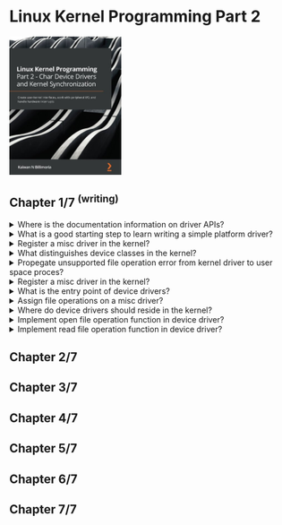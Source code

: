 # Linux Kernel Programming Part 2
<img src="../covers/9781801079518.jpg" width="200"/>

## Chapter 1/7 <sup>(writing)</sup>

<details>
<summary>Where is the documentation information on driver APIs?</summary>

> In kernel documentation, driver section.

> Origin: Linux Kernel Programming Part 2 - Chapter 1

> References:
> - https://kernel.org/doc/html/latest/driver-api/index.html
---
</details>

<details>
<summary>What is a good starting step to learn writing a simple platform driver?</summary>

> Write a platform driver, register it with the kernel's `misc` framework and
> the **platform bus**, a pseudo-bus infrastructure that supports devices that
> do not physically reside on any physical bus. Several peripherals built into
> a modern **SoC** are not on any physical bus, and thus their drivers are
> typically platform drivers. To get started, look under the kernel source tree
> in `drivers/` for code invoking the `platform_driver_register()` API.

> Origin: Linux Kernel Programming Part 2 - Chapter 1

> References:
> - https://kernel.org/doc/html/latest/driver-model/platform.html
---
</details>

<details>
<summary>Register a misc driver in the kernel?</summary>

> ```c
> #include <linux/miscdevice.h>
> #include <linux/fs.h>
>
> static struct miscdevice miscdev = {
>     .name = "miscdev",
>     .minor = MISC_DYNAMIC_MINOR,
>     .mode = 0666,
>     .fops = &misc_fops,
> };
>
> static int __init miscdev_init(void)
> {
>     pr_info("miscdev loaded\n");
> }
>
> module_init(miscdev_init);
> ``````

> Origin: Linux Kernel Programming Part 2 - Chapter 1

> References:
---
</details>

<details>
<summary>What distinguishes device classes in the kernel?</summary>

> In order for the kernel to distinguish between device files, it uses two
> attributes within their inode data structure:
>
> - The type of file – either char or block
> - The major and minor number
>
> The key difference between block and character devices is that block devices
> have the kernel-level capability to be mounted and thus become part of the
> user-accessible filesystem. Character devices cannot be mounted.
>
> From 2.6 Linux onward, the `{major:minor}` pair is a single unsigned 32-bit
> quantity within the inode, a bitmask (it's the `dev_t i_rdev` member). Of
> these 32 bits, the MSB 12 bits represent the major number and the remaining
> LSB 20 bits represent the minor number.
>
> Only **Linux Assigned Names And Numbers Authority (LANANA)** can officially
> assign the device node (the type and `major:minor` numbers) to devices
>
> The minor number's meaning (interpretation) is left completely to the driver
> author; the kernel does not interfere.
>
> Here, the exception to the rule - that the kernel doesn't interpret the minor
> number – is the `misc` class (type character, major `#10`). It uses the minor
> numbers as second-level majors.
>
> A common problem is that of the namespace getting exhausted. Within the misc
> class (`#10`) live a lot of devices and their corresponding drivers. In
> effect, they share the same major number and rely on a unique minor number to
> identify themselves.

> Origin: Linux Kernel Programming Part 2 - Chapter 1

> References:
> - https://www.kernel.org/doc/Documentation/admin-guide/devices.txt
---
</details>

<details>
<summary>Propegate unsupported file operation error from kernel driver to user space proces?</summary>

> An appropriate value to return if you aren't supporting a function is `-ENOSYS`, which will have the user-mode process see the error `Function not implemented`.

> Origin: Linux Kernel Programming Part 2 - Chapter 1

> References:
---
</details>

<details>
<summary>Register a misc driver in the kernel?</summary>

> ```c
> #include <linux/miscdevice.h>
> #include <linux/fs.h>
>
> static struct miscdevice miscdev = {
>     .name = "miscdev",
>     .minor = MISC_DYNAMIC_MINOR,
>     .mode = 0600,
>     .fops = &misc_fops,
> };
>
> static int __init miscdev_init(void)
> {
>     int ret = 0;
>     struct device *dev = NULL;
>
>     ret = misc_register(&miscdev);
>
>     if (ret != 0)
>     {
>         pr_notice("miscdev registration failed, aborting\n");
>         return ret;
>     }
>
>     dev = miscdev.this_device;
> }
>
> static void __exit miscdev_exit(void)
> { }
>
> module_init(miscdev_init);
> module_exit(miscdev_exit);
>
> MODULE_LICENSE("GPL");
> MODULE_AUTHOR("Brian Salehi <salehibrian@gmail.com");
> MODULE_DESCRIPTION("Sample misc device");
> MODULE_VERSION("0.1");
> ``````

> Origin: Linux Kernel Programming Part 2 - Chapter 1

> References:
---
</details>

<details>
<summary>What is the entry point of device drivers?</summary>

> A device driver is the interface between the OS and a peripheral hardware
> device. It can be written inline and compiled within the kernel image file or
> written outside of the kernel source tree as a kernel module.
>
> A device driver provides several entry points into the kernel known as the
> driver's methods. All possible methods the driver author can hook into are in
> `file_operations` kernel data structure defined in `include/linux/fs.h`
> header file.
>
> `device file`, or `device node` files typically live in the `/dev` directory,
> and on modern systems are dynamic and auto-populated. The device node serves
> as an entry point into the device driver.

> Origin: Linux Kernel Programming Part 2 - Chapter 1

> References:
---
</details>

<details>
<summary>Assign file operations on a misc driver?</summary>

> The `file_operations` structure represents all possible `file_related` system
> calls that could be issued on a device file including `open`, `read`, `poll`,
> `mmap`, `release`, and several more members.
>
> Once your driver is registered with the kernel, when any user space process
> opens a device file registered to this driver, the kernel **Virtual
> Filesystem Switch (VFS)** layer will take over to allocate and initialize
> that process's open file data structure (`struct file`) for the device file.
>
> ```c
> #include <linux/miscdevice.h>
> #include <linux/fs.h>
>
> static const struct file_operations misc_fops = {
>     .open = open_miscdev,
>     .read = read_miscdev,
>     .write = write_miscdev,
>     .release = release_miscdev,
> };
>
> static struct miscdevice miscdev = {
>     .name = "miscdev",
>     .minor = MISC_DYNAMIC_MINOR,
>     .mode = 0600,
>     .fops = &misc_fops,
> };
>
> static int __init miscdev_init(void)
> {
>     int ret = 0;
>     struct device *dev = NULL;
>
>     ret = misc_register(&miscdev);
>
>     if (ret != 0)
>     {
>         pr_notice("miscdev registration failed, aborting\n");
>         return ret;
>     }
>
>     dev = miscdev.this_device;
>
>     if (!dev)
>     {
>         return 1;
>     }
>
>     dev_info(dev, "driver %d registered on /dev/%s\n", miscdev.minor, miscdev.name);
>     return 0;
> }
>
> static void __exit miscdev_exit(void)
> { }
>
> module_init(miscdev_init);
> module_exit(miscdev_exit);
>
> MODULE_LICENSE("GPL");
> MODULE_AUTHOR("Brian Salehi <salehibrian@gmail.com");
> MODULE_DESCRIPTION("Sample misc device");
> MODULE_VERSION("0.1");
> ``````

> Origin: Linux Kernel Programming Part 2 - Chapter 1

> References:
---
</details>

<details>
<summary>Where do device drivers should reside in the kernel?</summary>

> From the 2.6 kernel onward, the unified **Linux Device Model (LDM)** that
> among its many features, it creates a complex, hierarchical tree exposed to
> user space via the sysfs pseudo-filesystem and is typically mounted under
> `/sys` containing several directories that can be considered viewports into
> the LDM. A fundamental LDM tenet is that *every single device must reside on
> a bus* where buses are located in `/sys/bus` directory.

> Origin: Linux Kernel Programming Part 2 - Chapter 1

> References:
---
</details>

<details>
<summary>Implement open file operation function in device driver?</summary>

> The signature of functions should be identical to that of the `file_operation` structure.
>
> ```c
> static int miscdev_open(struct inode *inode, struct file *fp)
> {
>     char *kbuf = kzalloc(PATH_MAX, GFP_KERNEL);
>
>     if (unlikely(!kbuf))
>         return -ENOMEM;
>
>     PRINT_CTX(); // displays process (or atomic) context info
>     pr_info(" opening \"%s\": 0x%x\n", file_path(fp, kbuf, PATH_MAX), fp->f_flags);
>     kfree(kbuf);
>     return nonseekable_open(inode, fp);
> }
> ``````

> Origin: Linux Kernel Programming Part 2 - Chapter 1

> References:
---
</details>

<details>
<summary>Implement read file operation function in device driver?</summary>

> ```c
> #include <linux/miscdevice.h>
> #include <linux/fs.h>
> 
> static const file_operations misc_fops = {
>     .read = misc_open,
> };
> 
> static struct miscdevice misc_dev = {
>     .name = "misc_dev",
>     .minor = MISC_DYNAMIC_MINOR,
>     .mode = 0666,
>     .fops = &misc_fops,
> };
> 
> static int misc_open(struct inode *inode, struct file *fp)
> {
>     char *kbuf = kzalloc(PATH_MAX, GFP_KERNEL);
> 
>     if (unlikely(!kbuf))
>         return -ENOMEM;
> 
>     pr_info("opening %s (0x%x)\n", file_path(fp, kbuf, PATH_MAX), fp->f_flags);
>     kfree(kbuf);
>     return nonseekable_open(inode, fp);
> }
> 
> static int __init misc_init(void)
> {
>     int ret = 0;
>     struct device *dev = NULL;
> 
>     ret = misc_register(&misc_dev);
>     if (ret != 0)
>     {
>         pr_notice("misc_dev registration failed\n");
>         return ret;
>     }
> 
>     dev = misc_dev.this_device;
> }
> 
> static void __exit misc_exit(void)
> {
>     misc_deregister(&misc_dev);
>     pr_info("misc_dev unloaded\n");
> }
> 
> module_init(misc_init);
> module_exit(misc_exit);
> 
> MODULE_LICENSE("GPL");
> MODULE_AUTHOR("Brian Salehi <salehibrian@gmail.com>");
> ``````

> Origin: Linux Kernel Programming Part 2 - Chapter 1

> References:
---
</details>


## Chapter 2/7
## Chapter 3/7
## Chapter 4/7
## Chapter 5/7
## Chapter 6/7
## Chapter 7/7
